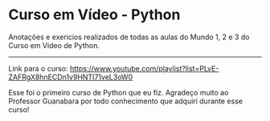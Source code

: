 # Curso em Vídeo -  Python
Anotações e exericios realizados de todas as aulas do Mundo 1, 2 e 3 do Curso em Video de Python.


--------------



Link para o curso:  https://www.youtube.com/playlist?list=PLvE-ZAFRgX8hnECDn1v9HNTI71veL3oW0



Esse foi o primeiro curso de Python que eu fiz. Agradeço muito ao Professor Guanabara por todo conhecimento que adquiri durante esse curso!
